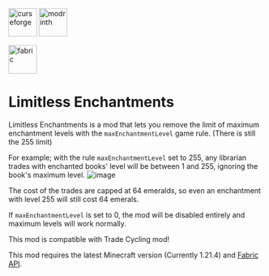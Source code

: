 [<img alt="curseforge" height="56" src="https://cdn.jsdelivr.net/npm/@intergrav/devins-badges@3/assets/cozy/available/curseforge_vector.svg">](https://www.curseforge.com/minecraft/mc-mods/limitlessenchantments) [<img alt="modrinth" height="56" src="https://cdn.jsdelivr.net/npm/@intergrav/devins-badges@3/assets/cozy/available/modrinth_vector.svg">](https://modrinth.com/mod/limitlessenchantments) 

[<img alt="fabric" height="56" src="https://cdn.jsdelivr.net/npm/@intergrav/devins-badges@3/assets/cozy/supported/fabric_vector.svg">](https://fabricmc.net/)

# Limitless Enchantments
Limitless Enchantments is a mod that lets you remove the limit of maximum enchantment levels with the `maxEnchantmentLevel` game rule. (There is still the 255 limit)

For example; with the rule `maxEnchantmentLevel` set to 255, any librarian trades with enchanted books' level will be between 1 and 255, ignoring the book's maximum level.
![image](https://github.com/user-attachments/assets/d523c2c0-56cc-477a-a3d4-0b342151af65)

The cost of the trades are capped at 64 emeralds, so even an enchantment with level 255 will still cost 64 emerals.

If `maxEnchantmentLevel` is set to 0, the mod will be disabled entirely and maximum levels will work normally.

This mod is compatible with Trade Cycling mod!

This mod requires the latest Minecraft version (Currently 1.21.4) and [Fabric API](https://www.curseforge.com/minecraft/mc-mods/fabric-api).